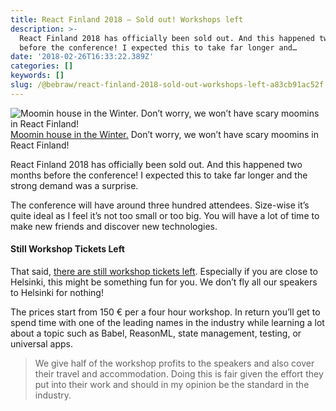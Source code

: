 ```yaml
---
title: React Finland 2018 — Sold out! Workshops left
description: >-
  React Finland 2018 has officially been sold out. And this happened two months
  before the conference! I expected this to take far longer and…
date: '2018-02-26T16:33:22.389Z'
categories: []
keywords: []
slug: /@bebraw/react-finland-2018-sold-out-workshops-left-a83cb91ac52f
---
```


![[Moomin house in the Winter.](https://pixabay.com/en/winter-snowing-moomin-world-moomin-2438791/) Don’t worry, we won’t have scary moomins in React Finland!](img/1__PEDpKSvEA75WLst4cgJ1Hw.jpeg)
[Moomin house in the Winter.](https://pixabay.com/en/winter-snowing-moomin-world-moomin-2438791/) Don’t worry, we won’t have scary moomins in React Finland!

React Finland 2018 has officially been sold out. And this happened two months before the conference! I expected this to take far longer and the strong demand was a surprise.

The conference will have around three hundred attendees. Size-wise it’s quite ideal as I feel it’s not too small or too big. You will have a lot of time to make new friends and discover new technologies.

#### Still Workshop Tickets Left

That said, [there are still workshop tickets left](https://react-finland.fi/#tickets). Especially if you are close to Helsinki, this might be something fun for you. We don’t fly all our speakers to Helsinki for nothing!

The prices start from 150 € per a four hour workshop. In return you’ll get to spend time with one of the leading names in the industry while learning a lot about a topic such as Babel, ReasonML, state management, testing, or universal apps.

> We give half of the workshop profits to the speakers and also cover their travel and accommodation. Doing this is fair given the effort they put into their work and should in my opinion be the standard in the industry.